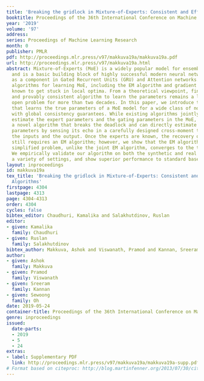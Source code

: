 ```yaml
---
title: 'Breaking the gridlock in Mixture-of-Experts: Consistent and Efficient Algorithms'
booktitle: Proceedings of the 36th International Conference on Machine Learning
year: '2019'
volume: '97'
address: 
series: Proceedings of Machine Learning Research
month: 0
publisher: PMLR
pdf: http://proceedings.mlr.press/v97/makkuva19a/makkuva19a.pdf
url: http://proceedings.mlr.press/v97/makkuva19a.html
abstract: Mixture-of-Experts (MoE) is a widely popular model for ensemble learning
  and is a basic building block of highly successful modern neural networks as well
  as a component in Gated Recurrent Units (GRU) and Attention networks. However, present
  algorithms for learning MoE, including the EM algorithm and gradient descent, are
  known to get stuck in local optima. From a theoretical viewpoint, finding an efficient
  and provably consistent algorithm to learn the parameters remains a long standing
  open problem for more than two decades. In this paper, we introduce the first algorithm
  that learns the true parameters of a MoE model for a wide class of non-linearities
  with global consistency guarantees. While existing algorithms jointly or iteratively
  estimate the expert parameters and the gating parameters in the MoE, we propose
  a novel algorithm that breaks the deadlock and can directly estimate the expert
  parameters by sensing its echo in a carefully designed cross-moment tensor between
  the inputs and the output. Once the experts are known, the recovery of gating parameters
  still requires an EM algorithm; however, we show that the EM algorithm for this
  simplified problem, unlike the joint EM algorithm, converges to the true parameters.
  We empirically validate our algorithm on both the synthetic and real data sets in
  a variety of settings, and show superior performance to standard baselines.
layout: inproceedings
id: makkuva19a
tex_title: 'Breaking the gridlock in Mixture-of-Experts: Consistent and Efficient
  Algorithms'
firstpage: 4304
lastpage: 4313
page: 4304-4313
order: 4304
cycles: false
bibtex_editor: Chaudhuri, Kamalika and Salakhutdinov, Ruslan
editor:
- given: Kamalika
  family: Chaudhuri
- given: Ruslan
  family: Salakhutdinov
bibtex_author: Makkuva, Ashok and Viswanath, Pramod and Kannan, Sreeram and Oh, Sewoong
author:
- given: Ashok
  family: Makkuva
- given: Pramod
  family: Viswanath
- given: Sreeram
  family: Kannan
- given: Sewoong
  family: Oh
date: 2019-05-24
container-title: Proceedings of the 36th International Conference on Machine Learning
genre: inproceedings
issued:
  date-parts:
  - 2019
  - 5
  - 24
extras:
- label: Supplementary PDF
  link: http://proceedings.mlr.press/v97/makkuva19a/makkuva19a-supp.pdf
# Format based on citeproc: http://blog.martinfenner.org/2013/07/30/citeproc-yaml-for-bibliographies/
---
```

